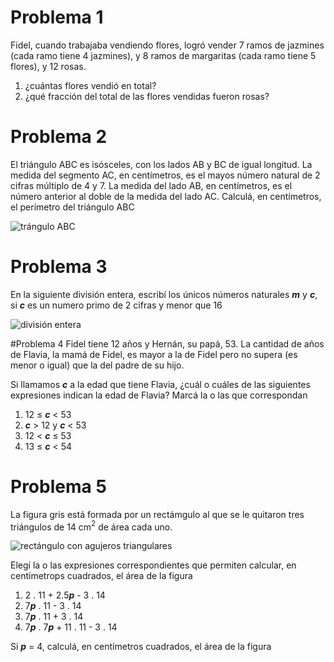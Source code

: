 # Problema 1

Fidel, cuando trabajaba vendiendo flores, 
logró vender 7 ramos de jazmines (cada ramo tiene 4 jazmines), 
y 8 ramos de margaritas (cada ramo tiene 5 flores), y
12 rosas.

1. ¿cuántas flores vendió en total?
2. ¿qué fracción del total de las flores vendidas fueron rosas?

# Problema 2

El triángulo ABC es isósceles, con los lados AB y BC de igual longitud.
La medida del segmento AC, en centímetros, es el mayos número natural de 2 cifras
múltiplo de 4 y 7.
La medida del lado AB, en centímetros, es el número anterior 
al doble de la medida del lado AC.
Calculá, en centímetros, el perímetro del triángulo ABC

![trángulo ABC](https://user-images.githubusercontent.com/3052651/173334676-36afb9ce-30ee-442e-978f-13771d18150a.png)

# Problema 3

En la siguiente división entera, escribí los únicos números naturales ***m*** y ***c***, si ***c*** es un numero primo de 2 cifras y menor que 16

![división entera](https://user-images.githubusercontent.com/3052651/173336901-30ac343b-f7f0-4d31-a530-3c22185d4150.png)

#Problema 4
Fidel tiene 12 años y Hernán, su papá, 53. La cantidad de años de Flavia, la mamá de Fidel, es mayor a la de Fidel pero no supera (es menor o igual) que la del padre de su hijo.

Si llamamos ***c*** a la edad que tiene Flavia, ¿cuál o cuáles de las siguientes expresiones indican la edad de Flavia? Marcá la o las que correspondan

1. 12 $\leq$ ***c*** < 53
2. ***c*** > 12 y ***c*** < 53
3. 12 < ***c*** $\leq$ 53
4. 13 $\leq$ ***c*** < 54

# Problema 5

La figura gris está formada por un rectámgulo al que se le quitaron tres triángulos de 14 cm$^2$ de área cada uno.

![rectángulo con agujeros triangulares](https://user-images.githubusercontent.com/3052651/173350296-731141a4-4e26-4e7e-b384-9057568f9e98.png)

Elegí la o las expresiones correspondientes que permiten calcular, en centímetrops cuadrados, el área de la figura

1. 2 . 11 + 2.5***p*** - 3 . 14
2. 7***p*** . 11 - 3 . 14
3. 7***p*** . 11 + 3 . 14
4. 7***p*** . 7***p*** + 11 . 11 - 3 . 14

Si ***p*** = 4, calculá, en centímetros cuadrados, el área de la figura




